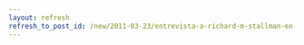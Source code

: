 ```yaml
---
layout: refresh
refresh_to_post_id: /new/2011-03-23/entrevista-a-richard-m-stallman-en-baqua-tv.html
---
```

